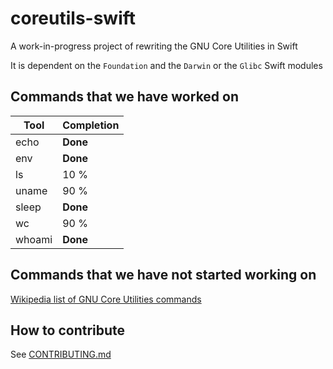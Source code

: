 # coreutils-swift
A work-in-progress project of rewriting the GNU Core Utilities in Swift

It is dependent on the `Foundation` and the `Darwin` or the `Glibc` Swift modules

## Commands that we have worked on
| Tool      | Completion    |
| --------- | ------------- |
| echo      | **Done**      |
| env       | **Done**      |
| ls        | 10 %          |
| uname     | 90 %          |
| sleep	    | **Done**      |
| wc        | 90 %          |
| whoami    | **Done**      |

## Commands that we have not started working on

[Wikipedia list of GNU Core Utilities commands](https://en.wikipedia.org/wiki/GNU_Core_Utilities#Capabilities)

## How to contribute

See [CONTRIBUTING.md](CONTRIBUTING.md)
